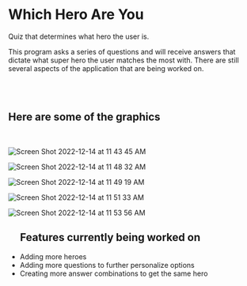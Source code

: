 # Which Hero Are You
Quiz that determines what hero the user is.

This program asks a series of questions and will receive answers that dictate what super hero the user matches the most with. 
There are still several aspects of the application that are being worked on. 

<br>
<br>


<h2> Here are some of the graphics </h2>

<br>

![Screen Shot 2022-12-14 at 11 43 45 AM](https://user-images.githubusercontent.com/90480945/207668217-7fd02aaa-12d5-455a-a48d-1dbeb464c7c9.png)



![Screen Shot 2022-12-14 at 11 48 32 AM](https://user-images.githubusercontent.com/90480945/207668366-2a7f9cf4-2eab-499b-9037-cf09ec7982d1.png)



![Screen Shot 2022-12-14 at 11 49 19 AM](https://user-images.githubusercontent.com/90480945/207668521-31079ea8-52a4-47c3-be1f-e68f28604f0c.png)



![Screen Shot 2022-12-14 at 11 51 33 AM](https://user-images.githubusercontent.com/90480945/207668736-948c6d49-7026-464e-974b-e75135fa7f8b.png)



![Screen Shot 2022-12-14 at 11 53 56 AM](https://user-images.githubusercontent.com/90480945/207668949-255dbc43-6354-4442-8193-3d32d07977d9.png)





<ul>
  <h2>Features currently being worked on</h2>
  <li>Adding more heroes</li>
  <li>Adding more questions to further personalize options</li>
  <li>Creating more answer combinations to get the same hero</li>
</ul>

